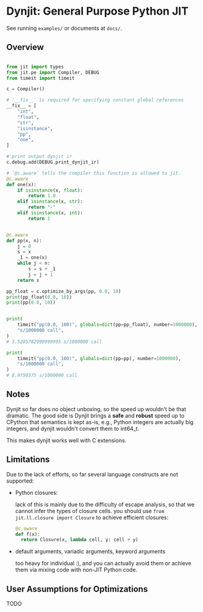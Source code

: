 # Dynjit: General Purpose Python JIT

See running `examples/` or documents at `docs/`. 
 
## Overview
```python

from jit import types
from jit.pe import Compiler, DEBUG
from timeit import timeit

c = Compiler()

# '__fix__' is required for specifying constant global references
__fix__ = [
    "int",
    "float",
    "str",
    "isinstance",
    "pp",    
    "one",
]

# print output dynjit ir
c.debug.add(DEBUG.print_dynjit_ir)

# `@c.aware` tells the compiler this function is allowed to jit.
@c.aware
def one(x):
    if isinstance(x, float):
        return 1.0
    elif isinstance(x, str):
        return "-"
    elif isinstance(x, int):
        return 1


@c.aware
def pp(x, n):
    j = 0
    s = x
    _1 = one(x)
    while j < n:
        s = s + _1
        j = j + 1
    return s

pp_float = c.optimize_by_args(pp, 0.0, 10)
print(pp_float(0.0, 10))
print(pp(0.0, 10))


print(
    timeit("pp(0.0, 100)", globals=dict(pp=pp_float), number=1000000),
    "s/1000000 call",
)
# 3.5285782999999995 s/1000000 call

print(
    timeit("pp(0.0, 100)", globals=dict(pp=pp), number=1000000),
    "s/1000000 call",
)
# 8.9750375 s/1000000 call
```

## Notes

Dynjit so far does no object unboxing, so the speed up wouldn't be that dramatic.
The good side is Dynjit brings a **safe** and **robust** speed up to CPython that semantics is kept as-is,
e.g., Python integers are actually big integers, and dynjit wouldn't convert them to int64_t.

This makes dynjit works well with C extensions.

## Limitations

Due to the lack of efforts, so far several language constructs are not supported:
- Python closures:
    
    lack of this is mainly due to the difficulty of escape analysis, so that we cannot infer the types of closure cells.
    you should use `from jit.ll.closure import Closure` to achieve efficient closures:
    
    ```python
    @c.aware
    def f(x):
      return Closure(x, lambda cell, y: cell + y)
    ``` 
- default arguments, variadic arguments, keyword arguments

    too heavy for individual :), and you can actually avoid them or
    achieve them via mixing code with non-JIT Python code.


## User Assumptions for Optimizations

TODO
